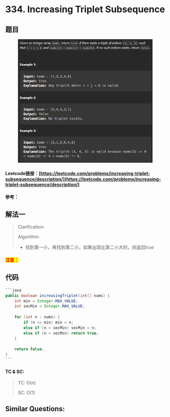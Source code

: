 # 334. Increasing Triplet Subsequence

## 题目

<figure><img src="../../.gitbook/assets/image (10).png" alt=""><figcaption></figcaption></figure>

#### Leetcode链接：[https://leetcode.com/problems/increasing-triplet-subsequence/description/](https://leetcode.com/problems/increasing-triplet-subsequence/description/)

#### 参考：

## 解法一

> Clarification:&#x20;
>
> Algorithm:&#x20;
>
> * 找到第一小，再找到第二小，如果出现比第二小大的，则返回true

#### <mark style="color:red;">注意：</mark>

## 代码

````java
```java
public boolean increasingTriplet(int[] nums) {
    int min = Integer.MAX_VALUE;
    int secMin = Integer.MAX_VALUE;

    for (int n : nums) {
        if (n <= min) min = n;
        else if (n < secMin) secMin = n;
        else if (n > secMin) return true;
    }

    return false;
}
```
````

#### TC & SC:&#x20;

> TC: O(n)
>
> SC: O(1)

## **Similar Questions:**&#x20;
